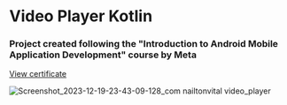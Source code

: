 # Video Player Kotlin
### Project created following the "Introduction to Android Mobile Application Development" course by Meta
<a href="https://www.coursera.org/account/accomplishments/verify/2VSGLD5MHAUD">View certificate</a>

![Screenshot_2023-12-19-23-43-09-128_com nailtonvital video_player](https://github.com/nailtonvital/video-player-kotlin/assets/51789882/7d9aec43-e265-4aac-bafa-8d916bebb845)
